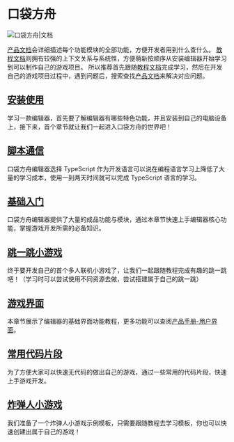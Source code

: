 # 口袋方舟

![口袋方舟|文档](https://cdn.233xyx.com/athena/online/edd2b706e0d94c53830eaa211b27493e_10938636.webp)

[产品文档](https://docs.ark.online/)会详细描述每个功能模块的全部功能，方便开发者用到什么查什么。
[教程文档](https://learning.ark.online/)则拥有较强的上下文关系与系统性，方便萌新按顺序从安装编辑器开始学习到可以制作自己的游戏项目。
所以推荐首先跟随[教程文档](https://learning.ark.online/)完成学习，然后在开发自己的游戏项目过程中，遇到问题后，搜索查找[产品文档](https://docs.ark.online/)来解决对应问题。

## [安装使用](https://learning.ark.online/md/1.1.html)

学习一款编辑器，首先要了解编辑器有哪些特色功能，并且安装到自己的电脑设备上，接下来，首个章节就让我们一起进入口袋方舟的世界吧！

## [脚本通信](https://learning.ark.online/md/1.1.html)

口袋方舟编辑器选择 TypeScript 作为开发语言可以说在编程语言学习上降低了大量的学习成本，使用一到两天时间就可以完成 TypeScript 语言的学习。

## [基础入门](https://learning.ark.online/md/1.1.html)

口袋方舟编辑器提供了大量的成品功能与模块，通过本章节快速上手编辑器核心功能，掌握游戏开发所需的必备知识。

## [跳一跳小游戏](https://learning.ark.online/md/1.1.html)

终于要开发自己的首个多人联机小游戏了，让我们一起跟随教程完成有趣的跳一跳吧！（学习时可以尝试使用不同资源去做，尝试搭建属于自己的跳一跳）

## [游戏界面](https://learning.ark.online/md/1.1.html)

本章节展示了编辑器的基础界面功能教程，更多功能可以查阅[产品手册-用户界面](https://docs.ark.online/UI/CreatingUserInterface(UI).html)。

## [常用代码片段](https://learning.ark.online/md/1.1.html)

为了方便大家可以快速无代码的做出自己的游戏，通过一些常用的代码片段，快速上手游戏开发。

## [炸弹人小游戏](https://learning.ark.online/md/1.1.html)

我们准备了一个炸弹人小游戏示例模板，只需要跟随教程去学习模板，你也可以快速创建出属于自己的游戏！
